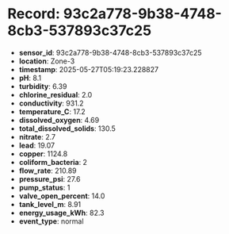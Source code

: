 # Record: 93c2a778-9b38-4748-8cb3-537893c37c25

- **sensor_id**: 93c2a778-9b38-4748-8cb3-537893c37c25
- **location**: Zone-3
- **timestamp**: 2025-05-27T05:19:23.228827
- **pH**: 8.1
- **turbidity**: 6.39
- **chlorine_residual**: 2.0
- **conductivity**: 931.2
- **temperature_C**: 17.2
- **dissolved_oxygen**: 4.69
- **total_dissolved_solids**: 130.5
- **nitrate**: 2.7
- **lead**: 19.07
- **copper**: 1124.8
- **coliform_bacteria**: 2
- **flow_rate**: 210.89
- **pressure_psi**: 27.6
- **pump_status**: 1
- **valve_open_percent**: 14.0
- **tank_level_m**: 8.91
- **energy_usage_kWh**: 82.3
- **event_type**: normal
